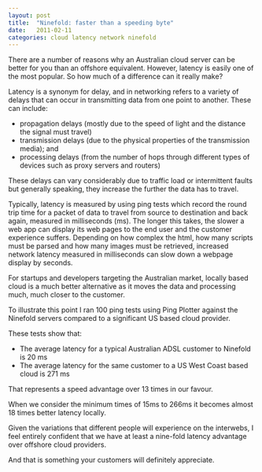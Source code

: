 ```yaml
---
layout: post
title:  "Ninefold: faster than a speeding byte"
date:   2011-02-11
categories: cloud latency network ninefold
---
```

There are a number of reasons why an Australian cloud server can be
better for you than an offshore equivalent. However, latency is easily
one of the most popular. So how much of a difference can it really make?

Latency is a synonym for delay, and in networking refers to a variety of
delays that can occur in transmitting data from one point to another.
These can include:

* propagation delays (mostly due to the speed of light
and the distance the signal must travel)
* transmission delays (due to
the physical properties of the transmission media); and
* processing delays
(from the number of hops through different types of devices such as
proxy servers and routers)

These delays can vary considerably due to traffic load or intermittent
faults but generally speaking, they increase the further the data has to travel.

Typically, latency is measured by using ping tests which record the
round trip time for a packet of data to travel from source to
destination and back again, measured in milliseconds (ms). The longer
this takes, the slower a web app can display its web pages to the end
user and the customer experience suffers. Depending on how complex the
html, how many scripts must be parsed and how many images must be
retrieved, increased network latency measured in milliseconds can slow
down a webpage display by seconds.

For startups and developers targeting the Australian market, locally
based cloud is a much better alternative as it moves the data and
processing much, much closer to the customer.

To illustrate this point I ran 100 ping tests using Ping Plotter against
the Ninefold servers compared to a significant US based cloud provider.

These tests show that:

* The average latency for a typical Australian ADSL customer to Ninefold
is 20 ms
* The average latency for the same customer to a US West Coast based cloud
is 271 ms

That represents a speed advantage over 13 times in our favour.

When we consider the minimum times of 15ms to 266ms it becomes almost 18
times better latency locally.

Given the variations that different people
will experience on the interwebs, I feel entirely confident that we have
at least a nine-fold latency advantage over offshore cloud providers.

And that is something your customers will definitely appreciate.
